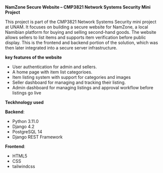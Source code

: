**NamZone Secure Website – CMP3821 Network Systems Security Mini Project**

This project is part of the CMP3821 Network Systems Security mini project at UNAM. It focuses on building a secure website for NamZone, a local Namibian platform for buying and selling second-hand goods. The website allows sellers to list items and supports item verification before public display. This is the frontend and backend portion of the solution, which was then later integrated into a secure server infrastructure.

**key features of the website**
- User authentication for admin and sellers.
- A home page with item list categorioes.
- Item listing system with support for categories and images
- Seller dashboard for managing and tracking their listing.
- Admin dashboard for managing listings and approval workflow before listings go live

**Teckhnology used**

**Backend**:
- Python 3.11.0
- Django 4.2
- PostgreSQL 14
- Django REST Framework

**Frontend**:
- HTML5
- CSS
- tailwindcss
